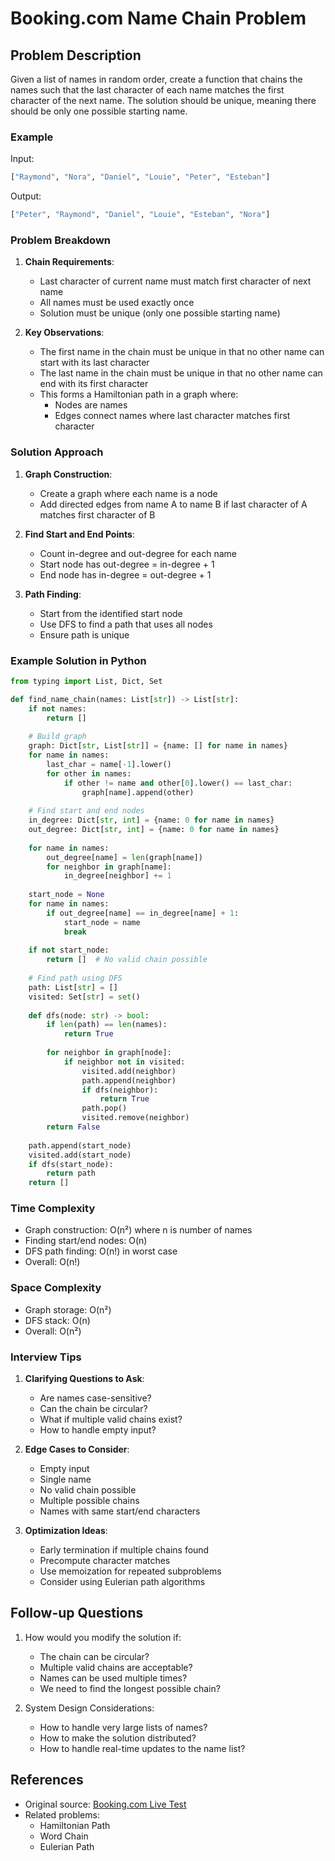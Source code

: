 # Booking.com Name Chain Problem

## Problem Description

Given a list of names in random order, create a function that chains the names such that the last character of each name matches the first character of the next name. The solution should be unique, meaning there should be only one possible starting name.

### Example

Input:
```python
["Raymond", "Nora", "Daniel", "Louie", "Peter", "Esteban"]
```

Output:
```python
["Peter", "Raymond", "Daniel", "Louie", "Esteban", "Nora"]
```

### Problem Breakdown

1. **Chain Requirements**:
   - Last character of current name must match first character of next name
   - All names must be used exactly once
   - Solution must be unique (only one possible starting name)

2. **Key Observations**:
   - The first name in the chain must be unique in that no other name can start with its last character
   - The last name in the chain must be unique in that no other name can end with its first character
   - This forms a Hamiltonian path in a graph where:
     - Nodes are names
     - Edges connect names where last character matches first character

### Solution Approach

1. **Graph Construction**:
   - Create a graph where each name is a node
   - Add directed edges from name A to name B if last character of A matches first character of B

2. **Find Start and End Points**:
   - Count in-degree and out-degree for each name
   - Start node has out-degree = in-degree + 1
   - End node has in-degree = out-degree + 1

3. **Path Finding**:
   - Start from the identified start node
   - Use DFS to find a path that uses all nodes
   - Ensure path is unique

### Example Solution in Python

```python
from typing import List, Dict, Set

def find_name_chain(names: List[str]) -> List[str]:
    if not names:
        return []
    
    # Build graph
    graph: Dict[str, List[str]] = {name: [] for name in names}
    for name in names:
        last_char = name[-1].lower()
        for other in names:
            if other != name and other[0].lower() == last_char:
                graph[name].append(other)
    
    # Find start and end nodes
    in_degree: Dict[str, int] = {name: 0 for name in names}
    out_degree: Dict[str, int] = {name: 0 for name in names}
    
    for name in names:
        out_degree[name] = len(graph[name])
        for neighbor in graph[name]:
            in_degree[neighbor] += 1
    
    start_node = None
    for name in names:
        if out_degree[name] == in_degree[name] + 1:
            start_node = name
            break
    
    if not start_node:
        return []  # No valid chain possible
    
    # Find path using DFS
    path: List[str] = []
    visited: Set[str] = set()
    
    def dfs(node: str) -> bool:
        if len(path) == len(names):
            return True
        
        for neighbor in graph[node]:
            if neighbor not in visited:
                visited.add(neighbor)
                path.append(neighbor)
                if dfs(neighbor):
                    return True
                path.pop()
                visited.remove(neighbor)
        return False
    
    path.append(start_node)
    visited.add(start_node)
    if dfs(start_node):
        return path
    return []
```

### Time Complexity

- Graph construction: O(n²) where n is number of names
- Finding start/end nodes: O(n)
- DFS path finding: O(n!) in worst case
- Overall: O(n!)

### Space Complexity

- Graph storage: O(n²)
- DFS stack: O(n)
- Overall: O(n²)

### Interview Tips

1. **Clarifying Questions to Ask**:
   - Are names case-sensitive?
   - Can the chain be circular?
   - What if multiple valid chains exist?
   - How to handle empty input?

2. **Edge Cases to Consider**:
   - Empty input
   - Single name
   - No valid chain possible
   - Multiple possible chains
   - Names with same start/end characters

3. **Optimization Ideas**:
   - Early termination if multiple chains found
   - Precompute character matches
   - Use memoization for repeated subproblems
   - Consider using Eulerian path algorithms

## Follow-up Questions

1. How would you modify the solution if:
   - The chain can be circular?
   - Multiple valid chains are acceptable?
   - Names can be used multiple times?
   - We need to find the longest possible chain?

2. System Design Considerations:
   - How to handle very large lists of names?
   - How to make the solution distributed?
   - How to handle real-time updates to the name list?

## References

- Original source: [Booking.com Live Test](https://github.com/malvee/Booking.com/blob/master/live-test.md)
- Related problems:
  - Hamiltonian Path
  - Word Chain
  - Eulerian Path 